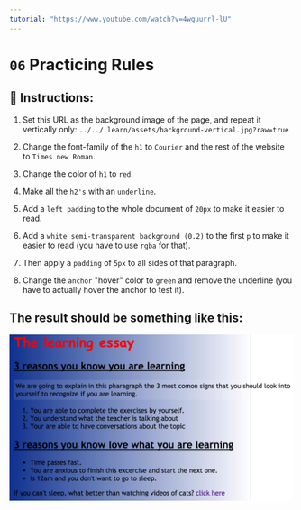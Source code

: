 ```yaml
---
tutorial: "https://www.youtube.com/watch?v=4wguurrl-lU"
---
```


# `06` Practicing Rules

## 📝 Instructions:

1. Set this URL as the background image of the page, and repeat it vertically only: `../../.learn/assets/background-vertical.jpg?raw=true`

2. Change the font-family of the `h1` to `Courier` and the rest of the website to `Times new Roman`.

3. Change the color of `h1` to `red`.

4. Make all the `h2's` with an `underline`.

5. Add a `left padding` to the whole document of `20px` to make it easier to read.

6. Add a `white semi-transparent background (0.2)` to the first `p` to make it easier to read (you have to use `rgba` for that).

7. Then apply a `padding` of `5px` to all sides of that paragraph.

8. Change the `anchor` "hover" color to `green` and remove the underline (you have to actually hover the anchor to test it).

## The result should be something like this:

![Example Image](../../.learn/assets/06-1.png?raw=true)
